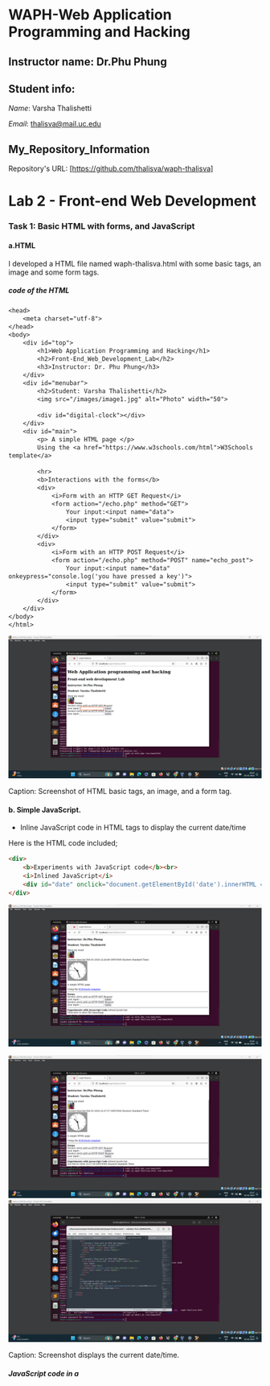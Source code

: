 # WAPH-Web Application Programming and Hacking
## Instructor name: Dr.Phu Phung

## Student info: 
 
*Name*: Varsha Thalishetti

*Email*: thalisva@mail.uc.edu
##  My_Repository_Information

Repository's URL: [https://github.com/thalisva/waph-thalisva]

# Lab 2 - Front-end Web Development 

### Task 1: Basic HTML with forms, and JavaScript 

#### a.HTML

I developed a HTML file named waph-thalisva.html with some basic tags, an image and some form tags.

##### code of the HTML
<!DOCTYPE html>
```<html>
<head>
    <meta charset="utf-8">
</head>
<body>
    <div id="top">
        <h1>Web Application Programming and Hacking</h1>
        <h2>Front-End_Web_Development_Lab</h2>
        <h3>Instructor: Dr. Phu Phung</h3>
    </div>
    <div id="menubar">
        <h2>Student: Varsha Thalishetti</h2>
        <img src="/images/image1.jpg" alt="Photo" width="50">

        <div id="digital-clock"></div>
    </div>
    <div id="main">
        <p> A simple HTML page </p>
        Using the <a href="https://www.w3schools.com/html">W3Schools template</a>

        <hr>
        <b>Interactions with the forms</b>
        <div>
            <i>Form with an HTTP GET Request</i>
            <form action="/echo.php" method="GET">
                Your input:<input name="data">
                <input type="submit" value="submit">
            </form>
        </div>
        <div>
            <i>Form with an HTTP POST Request</i>
            <form action="/echo.php" method="POST" name="echo_post">
                Your input:<input name="data" onkeypress="console.log('you have pressed a key')">
                <input type="submit" value="submit">
            </form>
        </div>        
    </div>
</body>
</html>

```



![HTML,image,form](images/image2.png)

Caption: Screenshot of HTML basic tags, an image, and a form tag.

####  b. Simple JavaScript.

- Inline JavaScript code in HTML tags to display the current date/time
   
Here is the HTML code included;

```html
<div>
    <b>Experiments with JavaScript code</b><br>
    <i>Inlined JavaScript</i>
    <div id="date" onclick="document.getElementById('date').innerHTML = Date()">Click here to show Date()</div>
</div>

```


![Inline without display of time and date](images/image3.png)

![Inline](images/image4.png)
![Inline code](images/inlinedtimestamp.png)

Caption: Screenshot displays the current date/time.

##### JavaScript code in a <script> tag to display a digital clock

Here is the HTML code included;

 ```html
<script type="text/javascript">
    function displayTime() {
        document.getElementById('digital-clock').innerHTML = "Current time: " + new Date();
    }
    setInterval(displayTime, 500);
</script>

```


![Digital clock](images/image5.png)

Caption: Screenshot that displays digital clock



- It does have email.js file to display email when we click on that

code of email.js code included;

email.js:
```html
var shown = false;

function showhideEmail() {
    if (shown) {
        document.getElementById('email').innerHTML = "show my email";
        shown = false;
    } else {
        var myemail = "<a href='mailto:thalisva" + "@" + "mail.uc.edu'>thalisva" + "@" + "mail.uc.edu</a>";
        document.getElementById('email').innerHTML = myemail;
        shown = true;
    }
}

```




![Photo of email](images/image5.png)


Caption: Screenshot ofemail.js before clicking on that



![photo of email](images/image6.png)
Caption: Screenshot of email after clicking on that 

(- Display's an analog clock using an external JavaScript code,and code of HTML page).

Here is the code:

```html
<div id="digital-clock"> </div>
<canvas id="analog-clock" width="150" height="150" style="background-color: #999"></canvas>
<script src="https://waph-uc.github.io/clock.js"></script>

<script>
    var canvas = document.getElementById("analog-clock");
    var ctx = canvas.getContext("2d");
    var radius = canvas.height / 2;
    ctx.translate(radius, radius);
    radius = radius * 0.90;
    setInterval(drawClock, 1000);

    function drawClock() {
        drawFace(ctx, radius);
        drawNumbers(ctx, radius);
        drawTime(ctx, radius);
    }
</script>

```



![Analogclock](image6.png)
Caption: Screenshot of  Analog clock output

### Task 2: Ajax, CSS, jQuery, and Web API integration

####  a. Ajax

The code:

```html
<div>
    <i>Ajax request</i>
    <br>
    " Your Input: "
    <input name="data" onkeypress="console.log('you have pressed a key')" id="data">
    <script type="text/javascript">
        function getEcho() {
            var input = document.getElementById("data").value;
            if (input.length == 0) {
                return;
            }
            var xhttp = new XMLHttpRequest();
            xhttp.onreadystatechange = function() {
                if (this.readyState == 4 && this.status == 200) {
                    console.log("Received data =" + xhttp.responseText);
                    document.getElementById("response").innerHTML = "Response from server:" + xhttp.responseText;
                }
            }
            xhttp.open("GET", "echo.php?data=" + input, true);
            xhttp.send();
            document.getElementById("data").value = "";
        }
    </script>
</div>

```



![Ajax testing](images/fromsgetandpsot.png)

Caption: Screenshot of Ajax testing



#### b. CSS Inline, Internal , External

The code:

```html
    <!DOCTYPE html>
<html>
<head>
    <link rel="stylesheet" href="styles.css">
    <link rel="stylesheet" href="https://waph-uc.github.io/style1.css">
    <meta charset="utf-8">

   <style>
    body{background-color: powderblue;}
    h1 {color:blue;}
  </style> 
   
</head>
<body>
    <div id="top">
        <h1 style="color:blue";>Web Application Programming and Hacking</h1>
        <h2>Front-end Web Development Lab</h2>
        <h3>Instructor: Dr. Phu Phung</h3>
    </div>
</body>
</html>

```


![V's headshot](images/css2a.png)

Caption: Screenshot of CSS background 



![V's headshot](images/c1.png)

Caption:  Screenshot of the CSS 


####  c. jQuery
```html
<script src="https://code.jquery.com/jquery-3.7.1.min.js" integrity="sha256-/JqT3SQfawRcv/BIHPThkBvs0OEvtFFmqPF/lYI/Cxo=" crossorigin="anonymous"></script>
<div>
    <i>Ajax request</i>
    " Your Input: "
    <input name="data" onkeypress="console.log('you have pressed a key')" id="data">
    <input class="button round" type="button" value="Ajax Echo" onclick="getEcho()">
    <input class="button round" type="button" value="Ajax jQuery GET" onclick="jQueryAjax()">
    <input class="button round" type="button" value="Ajax jQuery POST" onclick="jQueryAjaxPost()">
    <script>
        function jQueryAjax() {
            var input = $("#data").val();
            if (input.length == 0) {
                return;
            }
            $.get("echo.php?data=" + input,
                function(result) {
                    $("#response").html("Response from server:" + result);
                });
            $("#data").val("");
        }

        function jQueryAjaxPost() {
            var input = $("#data").val();
            if (input.length == 0) return;
            $.post("echo.php", { data: input },
                function(result) {
                    $("#response").html("Response from server:" + result);
                }
            );
            $("#data").val("");
        }
    </script>
</div>

```


![V's headshot](images/ajaxgetrequest.png)
Caption: Screenshot of the jquery for GET Ajax

![Post request](images/postrequest.png)
Caption: Screenshot of the jquery for POST Ajax




#### d. Web API integration 

The code:

```html

$.get("https://v2.jokeapi.dev/joke/Programming?type=single",
    function(result) {
        console.log("From jokeAPI: " + JSON.stringify(result));
        $("#response").html("A programming joke of the day: " + result.joke);
    });

```


![WebApi](images/d1.png)
Caption: Screenshot of  the WebApi console 

d2) Here is the code included:

```html

async function guessAge(name) {
    const response = await fetch("https://api.agify.io/?name=" + name);
    const result = await response.json();
    $("#response").html("Hi " + name + ", your age should be " + result.age);
}

```



![API fetch](images/d2.png)
Caption: Screenshot of age function
